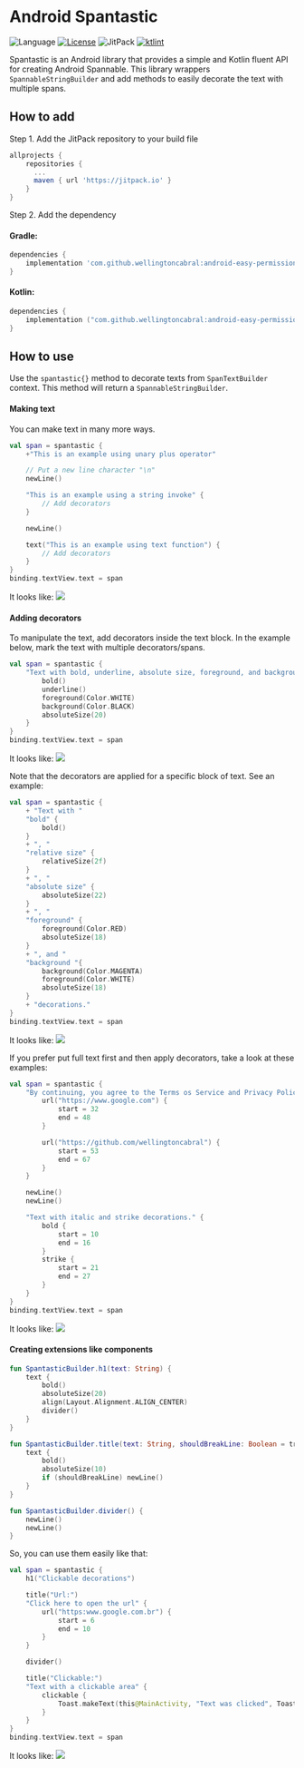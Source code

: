 # Android Spantastic
![Language](https://img.shields.io/github/languages/top/cortinico/kotlin-android-template?color=blue&logo=kotlin) [![License](https://img.shields.io/badge/License-Apache%202.0-blue.svg)](https://github.com/wellingtoncabral/android-easy-permissions-kt/blob/main/LICENSE) ![JitPack](https://jitpack.io/v/wellingtoncabral/android-easy-permissions-kt.svg) [![ktlint](https://img.shields.io/badge/code%20style-%E2%9D%A4-FF4081.svg)](https://ktlint.github.io/)

Spantastic is an Android library that provides a simple and Kotlin fluent API for creating Android Spannable.
This library wrappers `SpannableStringBuilder` and add methods to easily decorate the text with multiple spans.

## How to add
Step 1. Add the JitPack repository to your build file

```groovy
allprojects {
    repositories {
      ...
      maven { url 'https://jitpack.io' }
    }
}
```

Step 2. Add the dependency

#### Gradle:

```groovy
dependencies {
    implementation 'com.github.wellingtoncabral:android-easy-permissions-kt:<LATEST-VERSION>'
}
```

#### Kotlin:

```kotlin
dependencies {
    implementation ("com.github.wellingtoncabral:android-easy-permissions-kt:$LATEST_VERSION")
}
```

## How to use
Use the `spantastic{}` method to decorate texts from `SpanTextBuilder` context.
This method will return a `SpannableStringBuilder`.

#### Making text
You can make text in many more ways.

```kotlin
val span = spantastic {
    +"This is an example using unary plus operator"

    // Put a new line character "\n"
    newLine()

    "This is an example using a string invoke" {
        // Add decorators
    }

    newLine()

    text("This is an example using text function") {
        // Add decorators
    }
}
binding.textView.text = span
```

It looks like:
<img src="misc/example_1.png">

#### Adding decorators
To manipulate the text, add decorators inside the text block.
In the example below, mark the text with multiple decorators/spans.

```kotlin
val span = spantastic {
    "Text with bold, underline, absolute size, foreground, and background decorations" {
        bold()
        underline()
        foreground(Color.WHITE)
        background(Color.BLACK)
        absoluteSize(20)
    }
}
binding.textView.text = span
```

It looks like:
<img src="misc/example_2.png">

Note that the decorators are applied for a specific block of text. See an example:

```kotlin
val span = spantastic {
    + "Text with "
    "bold" {
        bold()
    }
    + ", "
    "relative size" {
        relativeSize(2f)
    }
    + ", "
    "absolute size" {
        absoluteSize(22)
    }
    + ", "
    "foreground" {
        foreground(Color.RED)
        absoluteSize(18)
    }
    + ", and "
    "background "{
        background(Color.MAGENTA)
        foreground(Color.WHITE)
        absoluteSize(18)
    }
    + "decorations."
}
binding.textView.text = span
```

It looks like:
<img src="misc/example_3.png">

If you prefer put full text first and then apply decorators, take a look at these examples:

```kotlin
val span = spantastic {
    "By continuing, you agree to the Terms os Service and Privacy Policy." {
        url("https://www.google.com") {
            start = 32
            end = 48
        }

        url("https://github.com/wellingtoncabral") {
            start = 53
            end = 67
        }
    }

    newLine()
    newLine()

    "Text with italic and strike decorations." {
        bold {
            start = 10
            end = 16
        }
        strike {
            start = 21
            end = 27
        }
    }
}
binding.textView.text = span
```

It looks like:
<img src="misc/example_4.png">

#### Creating extensions like components

```kotlin
fun SpantasticBuilder.h1(text: String) {
    text {
        bold()
        absoluteSize(20)
        align(Layout.Alignment.ALIGN_CENTER)
        divider()
    }
}

fun SpantasticBuilder.title(text: String, shouldBreakLine: Boolean = true) {
    text {
        bold()
        absoluteSize(10)
        if (shouldBreakLine) newLine()
    }
}

fun SpantasticBuilder.divider() {
    newLine()
    newLine()
}
```

So, you can use them easily like that:

```kotlin
val span = spantastic {
    h1("Clickable decorations")

    title("Url:")
    "Click here to open the url" {
        url("https:www.google.com.br") {
            start = 6
            end = 10
        }
    }

    divider()

    title("Clickable:")
    "Text with a clickable area" {
        clickable {
            Toast.makeText(this@MainActivity, "Text was clicked", Toast.LENGTH_SHORT).show()
        }
    }
}
binding.textView.text = span
```

It looks like:
<img src="misc/example_5.png">








